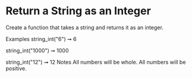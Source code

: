 # Return a String as an Integer

Create a function that takes a string and returns it as an integer.

Examples
string_int("6") ➞ 6

string_int("1000") ➞ 1000

string_int("12") ➞ 12
Notes
All numbers will be whole.
All numbers will be positive.
